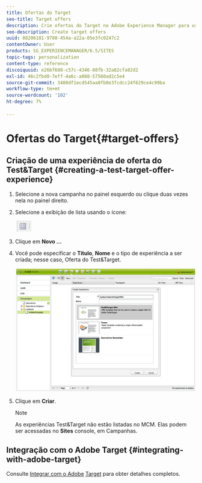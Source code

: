 ```yaml
---
title: Ofertas do Target
seo-title: Target offers
description: Crie ofertas do Target no Adobe Experience Manager para uso no Adobe Target.
seo-description: Create target offers
uuid: 88206181-9708-454a-a22a-05e3fc0247c2
contentOwner: User
products: SG_EXPERIENCEMANAGER/6.5/SITES
topic-tags: personalization
content-type: reference
discoiquuid: e26bf608-c57c-4346-88fb-32a82cfa82d2
exl-id: 46c2fbd0-7eff-4a6c-a088-57560ad2c5e4
source-git-commit: 3400df1ecd545aa0fb0e3fcdcc24f629ce4c99ba
workflow-type: tm+mt
source-wordcount: '102'
ht-degree: 7%

---
```


# Ofertas do Target{#target-offers}

## Criação de uma experiência de oferta do Test&amp;Target {#creating-a-test-target-offer-experience}

1. Selecione a nova campanha no painel esquerdo ou clique duas vezes nela no painel direito.
1. Selecione a exibição de lista usando o ícone:

   ![Exibição de lista](do-not-localize/chlimage_1-11.png)

1. Clique em **Novo ...**
1. Você pode especificar o **Título**, **Nome** e o tipo de experiência a ser criada; nesse caso, Oferta do Test&amp;Target.

   ![chlimage_1-139](assets/chlimage_1-139.png)

1. Clique em **Criar**.

   >[!NOTE]
   >
   >As experiências Test&amp;Target não estão listadas no MCM. Elas podem ser acessadas no **Sites** console, em Campanhas.

## Integração com o Adobe Target {#integrating-with-adobe-target}

Consulte [Integrar com o Adobe](/help/sites-administering/target.md) [Target](/help/sites-administering/target.md) para obter detalhes completos.
